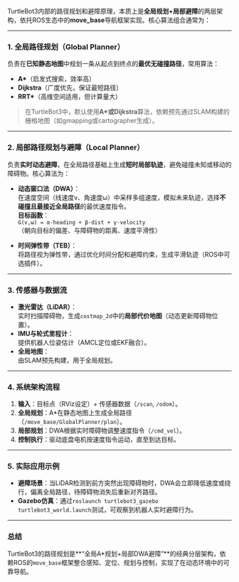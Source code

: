 TurtleBot3内部的路径规划和避障原理，本质上是**全局规划+局部避障**的两层架构，依托ROS生态中的**move_base**导航框架实现。核心算法组合通常为：

---

### **1. 全局路径规划（Global Planner）**
负责在**已知静态地图**中规划一条从起点到终点的**最优无碰撞路径**，常用算法：
- **A\***（启发式搜索，效率高）
- **Dijkstra**（广度优先，保证最短路径）
- **RRT\***（高维空间适用，但计算量大）

> 在TurtleBot3中，默认使用**A\***或**Dijkstra**算法，依赖预先通过SLAM构建的栅格地图（如gmapping或cartographer生成）。

---

### **2. 局部路径规划与避障（Local Planner）**
负责**实时动态避障**，在全局路径基础上生成**短时局部轨迹**，避免碰撞未知或移动的障碍物。核心算法为：
- **动态窗口法（DWA）**：  
  在速度空间（线速度v、角速度ω）中采样多组速度，模拟未来轨迹，选择**不碰撞且最接近全局路径**的最优速度指令。  
  **目标函数**：  
  `G(v,ω) = α·heading + β·dist + γ·velocity`  
  （朝向目标的偏差、与障碍物的距离、速度平滑性）

- **时间弹性带（TEB）**：  
  将路径视为弹性带，通过优化时间分配和避障约束，生成平滑轨迹（ROS中可选插件）。

---

### **3. 传感器与数据流**
- **激光雷达（LiDAR）**：  
  实时扫描障碍物，生成`costmap_2d`中的**局部代价地图**（动态更新障碍物位置）。
- **IMU与轮式里程计**：  
  提供机器人位姿估计（AMCL定位或EKF融合）。
- **全局地图**：  
  由SLAM预先构建，用于全局规划。

---

### **4. 系统架构流程**
1. **输入**：目标点（RViz设定）+ 传感器数据（`/scan`, `/odom`）。
2. **全局规划**：A\*在静态地图上生成全局路径（`/move_base/GlobalPlanner/plan`）。
3. **局部规划**：DWA根据实时障碍物调整速度指令（`/cmd_vel`）。
4. **控制执行**：驱动底盘电机按速度指令运动，直至到达目标。

---

### **5. 实际应用示例**
- **避障场景**：当LiDAR检测到前方突然出现障碍物时，DWA会立即降低速度或绕行，偏离全局路径，待障碍物消失后重新对齐路径。
- **Gazebo仿真**：通过`roslaunch turtlebot3_gazebo turtlebot3_world.launch`测试，可观察到机器人实时避障行为。

---

### **总结**
TurtleBot3的路径规划是**“全局A\*规划+局部DWA避障”**的经典分层架构，依赖ROS的`move_base`框架整合感知、定位、规划与控制，实现了在动态环境中的可靠导航。